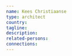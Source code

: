 ```yaml
---
name: Kees Christiaanse
type: architect
country:
tagline:
description:
related-persons:
connections:
---
```

